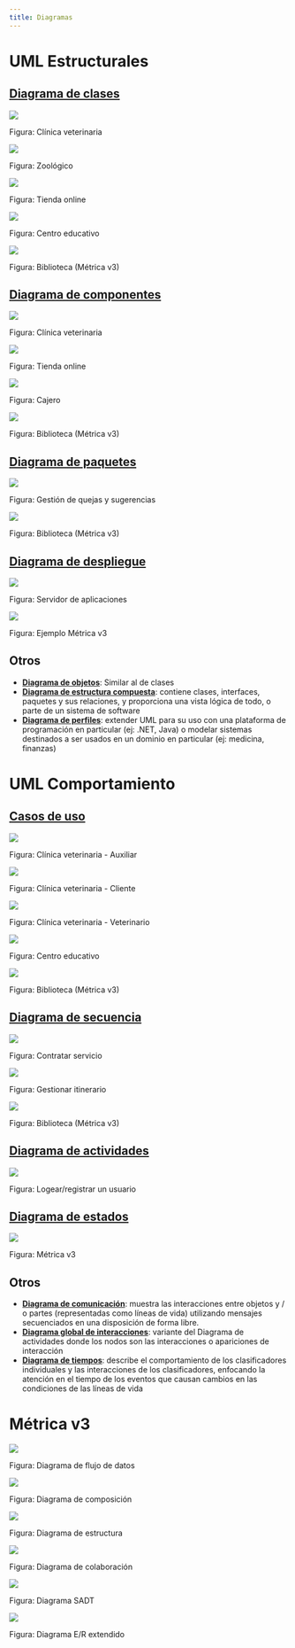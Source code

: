 ```yaml
---
title: Diagramas
---
```


# UML Estructurales

## [Diagrama de clases](https://diagramasuml.com/diagrama-de-clases/)

![](https://diagramasuml.com/wp-content/uploads/2018/11/clases.png)

Figura: Clínica veterinaria

![](https://diagramasuml.com/wp-content/uploads/2018/11/clases.jpg)

Figura: Zoológico

![](https://diagramasuml.com/wp-content/uploads/2019/03/3clases.png)

Figura: Tienda online

![](https://diagramasuml.com/wp-content/uploads/2020/11/93CB39A8-A17C-49EE-AA93-C7E6648D7601.jpeg)

Figura: Centro educativo

![](https://diagramasuml.com/wp-content/uploads/2019/10/metricaclases.png)

Figura: Biblioteca (Métrica v3)

## [Diagrama de componentes](https://diagramasuml.com/componentes/)

![](https://diagramasuml.com/wp-content/uploads/2018/12/componentes1.png)

Figura: Clínica veterinaria

![](https://diagramasuml.com/wp-content/uploads/2018/12/5.png)

Figura: Tienda online

![](https://diagramasuml.com/wp-content/uploads/2018/12/6.png)

Figura: Cajero

![](https://diagramasuml.com/wp-content/uploads/2019/10/metricacomponentes.png)

Figura: Biblioteca (Métrica v3)

## [Diagrama de paquetes](https://diagramasuml.com/paquetes/)

![](https://diagramasuml.com/wp-content/uploads/2018/08/psq15.png)

Figura: Gestión de quejas y sugerencias

![](https://manuel.cillero.es/wp-content/uploads/2013/11/paquetes.png)

Figura: Biblioteca (Métrica v3)

## [Diagrama de despliegue](https://diagramasuml.com/despliegue/)

![](https://diagramasuml.com/wp-content/uploads/2018/11/despliegue-1.png)

Figura: Servidor de aplicaciones

![](https://manuel.cillero.es/wp-content/uploads/2013/11/despliegue.png)

Figura: Ejemplo Métrica v3

## Otros

* [**Diagrama de objetos**](https://diagramasuml.com/objetos/): Similar al de clases
* [**Diagrama de estructura compuesta**](https://diagramasuml.com/estructura-compuesta/):
contiene clases, interfaces, paquetes y sus relaciones, y proporciona una vista lógica de todo,
o parte de un sistema de software
* [**Diagrama de perfiles**](https://diagramasuml.com/perfiles/): extender UML
para su uso con una plataforma de programación en particular (ej: .NET, Java)
o modelar sistemas destinados a ser usados ​​en un dominio en particular (ej: medicina, finanzas)

# UML Comportamiento

## [Casos de uso](https://diagramasuml.com/casos-de-uso/)

![](https://diagramasuml.com/wp-content/uploads/2018/08/Diagrama-de-casos-de-uso_html_478ce2a2.gif)

Figura: Clínica veterinaria - Auxiliar

![](https://diagramasuml.com/wp-content/uploads/2018/08/Diagrama-de-casos-de-uso_html_m1fee6f22.gif)

Figura: Clínica veterinaria - Cliente

![](https://diagramasuml.com/wp-content/uploads/2018/08/Diagrama-de-casos-de-uso_html_m79d70c95.gif)

Figura: Clínica veterinaria - Veterinario

![](https://diagramasuml.com/wp-content/uploads/2020/11/42D35D05-C75E-48C1-9227-4EA3873ABF85.jpeg)

Figura: Centro educativo

![](https://manuel.cillero.es/wp-content/uploads/2013/11/ejemplo-casos-de-uso.png)

Figura: Biblioteca (Métrica v3)

## [Diagrama de secuencia](https://diagramasuml.com/secuencia/)

![](https://diagramasuml.com/wp-content/uploads/2018/08/seq8.png)

Figura: Contratar servicio

![](https://diagramasuml.com/wp-content/uploads/2018/11/%C2%BA.jpg)

Figura: Gestionar itinerario

![](https://manuel.cillero.es/wp-content/uploads/2013/11/secuencia-ejemplo.png)

Figura: Biblioteca (Métrica v3)

## [Diagrama de actividades](https://diagramasuml.com/actividades/)

![](https://diagramasuml.com/wp-content/uploads/2018/09/acr8.png)

Figura: Logear/registrar un usuario

## [Diagrama de estados](https://diagramasuml.com/estados/)

![](https://manuel.cillero.es/wp-content/uploads/2013/11/estados-ejemplo.png)

Figura: Métrica v3

## Otros

* [**Diagrama de comunicación**](https://diagramasuml.com/comunicacion/):
muestra las interacciones entre objetos y / o partes (representadas como líneas de vida)
utilizando mensajes secuenciados en una disposición de forma libre.
* [**Diagrama global de interacciones**](https://diagramasuml.com/diagrama-global-de-interacciones/):
variante del Diagrama de actividades donde los nodos son las interacciones o apariciones de interacción
* [**Diagrama de tiempos**](https://diagramasuml.com/diagrama-de-tiempos/):
describe el comportamiento de los clasificadores individuales y las interacciones
de los clasificadores, enfocando la atención en el tiempo de los eventos que causan
cambios en las condiciones de las líneas de vida

# Métrica v3

![](https://manuel.cillero.es/wp-content/uploads/2013/11/dfd-ejemplo.png)

Figura: Diagrama de flujo de datos

![](https://manuel.cillero.es/wp-content/uploads/2013/11/descomposicion.png)

Figura: Diagrama de composición

![](https://manuel.cillero.es/wp-content/uploads/2013/11/ejemplo-diagrama-de-estructura.png)

Figura: Diagrama de estructura

![](https://manuel.cillero.es/wp-content/uploads/2013/11/colaboracion-ejemplo.png)

Figura: Diagrama de colaboración

![](https://manuel.cillero.es/wp-content/uploads/2013/11/sadt.png)

Figura: Diagrama SADT

![](https://manuel.cillero.es/wp-content/uploads/2013/11/MERE_Ejemplo.png)

Figura: Diagrama E/R extendido
